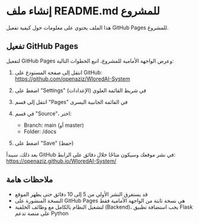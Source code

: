 # إنشاء ملف README.md للمشروع

هذا الملف يحتوي على معلومات حول كيفية تفعيل GitHub Pages للمشروع.

## تفعيل GitHub Pages

لتفعيل GitHub Pages وعرض الواجهة الأمامية للمشروع، اتبع الخطوات التالية:

1. انتقل إلى صفحة المستودع على GitHub: https://github.com/openaziz/WloredAI-System

2. اضغط على "Settings" (الإعدادات) في شريط القائمة العلوي

3. انتقل إلى قسم "Pages" في القائمة الجانبية اليسرى

4. في قسم "Source"، اختر:
   - Branch: main (أو master)
   - Folder: /docs

5. اضغط على "Save" (حفظ)

بعد ذلك، سيبدأ GitHub في نشر موقعك وسيكون متاحًا خلال دقائق على الرابط:
https://openaziz.github.io/WloredAI-System/

## ملاحظات هامة

- قد يستغرق النشر الأولي من 5 إلى 10 دقائق حتى يظهر الموقع
- النسخة المنشورة على GitHub Pages هي نسخة ثابتة من الواجهة الأمامية فقط
- لتشغيل النظام بالكامل مع وظائف الخلفية (Backend)، يجب استضافة تطبيق Flask على منصة تدعم Python
